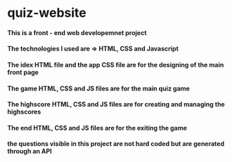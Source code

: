 # quiz-website
#### This is a front - end web developemnet project
#### The technologies I used are => HTML, CSS and Javascript   

#### The idex HTML file and the app CSS file are for the designing of the main front page
#### The game HTML, CSS and JS files are for the main quiz game
#### The highscore HTML, CSS and JS files are for creating and managing the highscores 
#### The end HTML, CSS and JS files are for the exiting the game

#### the questions visible in this project are not hard coded but are generated through an API
